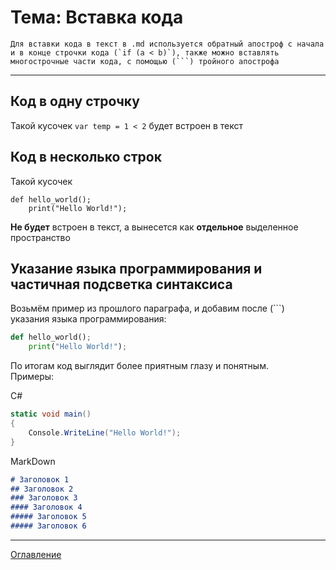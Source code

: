 # Тема: Вставка кода
    Для вставки кода в текст в .md используется обратный апостроф с начала и в конце строчки кода (`if (a < b)`), также можно вставлять многострочные части кода, с помощью (```) тройного апострофа  
***
## Код в одну строчку
Такой кусочек ` var temp = 1 < 2 ` будет встроен в текст  
## Код в несколько строк
Такой кусочек
```
def hello_world();
    print("Hello World!");
```
**Не будет** встроен в текст, а вынесется как **отдельное** выделенное пространство

## Указание языка программирования и частичная подсветка синтаксиса
Возьмём пример из прошлого параграфа, и добавим после (```) указания языка программирования:
```python
def hello_world();
    print("Hello World!");
```
По итогам код выглядит более приятным глазу и понятным.  
Примеры:  

C#
```csharp
static void main()
{
    Console.WriteLine("Hello World!");
}
```

MarkDown
```markdown
# Заголовок 1
## Заголовок 2
### Заголовок 3
#### Заголовок 4
##### Заголовок 5
##### Заголовок 6
```
***
[Оглавление](03_menu.md)